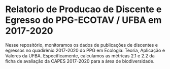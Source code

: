 # Relatorio de Producao de Discente e Egresso do PPG-ECOTAV / UFBA em 2017-2020
Nesse repositório, monitoramos os dados de publicações de discentes e egressos no quadirênio 2017-2020 do PPG em Ecologia: Teoria, Aplicação e Valores da UFBA. Especificamente, calculamos as métricas 2.1 e 2.2 da ficha de avaliação da CAPES 2017-2020 para a área de biodiversidade.
